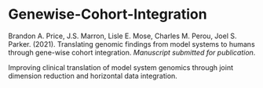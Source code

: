 # Genewise-Cohort-Integration

Brandon A. Price, J.S. Marron, Lisle E. Mose, Charles M. Perou, Joel S. Parker. (2021). Translating genomic findings from model systems to humans through gene-wise cohort integration. *Manuscript submitted for publication*.

Improving clinical translation of model system genomics through joint dimension reduction and horizontal data integration.
